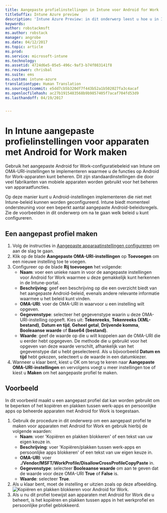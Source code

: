 ```yaml
---
title: Aangepaste profielinstellingen in Intune voor Android for Work
titleSuffix: Intune Azure preview
description: 'Intune Azure Preview: in dit onderwerp leest u hoe u in Intune aangepaste profielinstellingen maakt voor apparaten met Android for Work.'
keywords: 
author: robstackmsft
ms.author: robstack
manager: angrobe
ms.date: 04/12/2017
ms.topic: article
ms.prod: 
ms.service: microsoft-intune
ms.technology: 
ms.assetid: 4724d6e5-05e5-496c-9af3-b74f083141f8
ms.reviewer: chrisbal
ms.suite: ems
ms.custom: intune-azure
translationtype: Human Translation
ms.sourcegitcommit: e5dd7cb5b320df7f443b52a1b502027fa3c4acaf
ms.openlocfilehash: ac27b1915483568b9b9857405f7acaf704fd53d9
ms.lasthandoff: 04/19/2017


---
```


# <a name="create-intune-custom-profile-settings-for-android-for-work-devices"></a>In Intune aangepaste profielinstellingen voor apparaten met Android for Work maken

Gebruik het aangepaste Android for Work-configuratiebeleid van Intune om OMA-URI-instellingen te implementeren waarmee u de functies op Android for Work-apparaten kunt beheren. Dit zijn standaardinstellingen die door veel fabrikanten van mobiele apparaten worden gebruikt voor het beheren van apparaatfuncties.

Op deze manier kunt u Android-instellingen implementeren die niet met Intune-beleid kunnen worden geconfigureerd. Intune biedt momenteel ondersteuning voor een beperkt aantal aangepaste Android-beleidsregels. Zie de voorbeelden in dit onderwerp om na te gaan welk beleid u kunt configureren.

## <a name="create-a-custom-profile"></a>Een aangepast profiel maken

1. Volg de instructies in [Aangepaste apparaatinstellingen configureren](/intune-azure/configure-devices/how-to-configure-custom-settings) om aan de slag te gaan.
2. Klik op de blade **Aangepaste OMA-URI-instellingen** op **Toevoegen** om een nieuwe instelling toe te voegen.
3. Configureer op de blade **Rij toevoegen** het volgende:
    - **Naam**: voer een unieke naam in voor de aangepaste instellingen voor Android for Work waarmee u deze gemakkelijk kunt herkennen in de Intune-portal.
    - **Beschrijving**: geef een beschrijving op die een overzicht biedt van het aangepaste Android-beleid, evenals andere relevante informatie waarmee u het beleid kunt vinden.
    - **OMA-URI**: voer de OMA-URI in waarvoor u een instelling wilt opgeven.
    - **Gegevenstype**: selecteer het gegevenstype waarin u deze OMA-URI-instelling opgeeft. Kies uit: **Tekenreeks**, **Tekenreeks (XML-bestand)**, **Datum en tijd**, **Geheel getal**, **Drijvende komma**, **Booleaanse waarde** of **Base64 (bestand)**.
    - **Waarde**: geef de waarde op die u wilt koppelen aan de OMA-URI die u eerder hebt opgegeven. De methode die u gebruikt voor het opgeven van deze waarde verschilt, afhankelijk van het gegevenstype dat u hebt geselecteerd. Als u bijvoorbeeld **Datum en tijd** hebt gekozen, selecteert u de waarde in een datumkiezer.
4. Wanneer u klaar bent, kiest u OK om terug te keren naar **Aangepaste OMA-URI-instellingen** en vervolgens voegt u meer instellingen toe of kiest u **Maken** om het aangepaste profiel te maken.


## <a name="example"></a>Voorbeeld

In dit voorbeeld maakt u een aangepast profiel dat kan worden gebruikt om te beperken of het kopiëren en plakken tussen werk-apps en persoonlijke apps op beheerde apparaten met Android for Work is toegestaan.

1. Gebruik de procedure in dit onderwerp om een aangepast profiel te maken voor apparaten met Android for Work en gebruik hierbij de volgende waarden:
    - **Naam**: voer 'Kopiëren en plakken blokkeren' of een tekst van uw eigen keuze in.
    - **Beschrijving**: voer 'Kopiëren/plakken tussen werk-apps en persoonlijke apps blokkeren' of een tekst van uw eigen keuze in.
    - **OMA-URI**: voer **./Vendor/MSFT/WorkProfile/DisallowCrossProfileCopyPaste** in.
    - **Gegevenstype**: selecteer **Booleaanse waarde** om aan te geven dat de waarde voor deze OMA-URI **True** of **False** is.
    - **Waarde**: selecteer **True**.
2. Als u klaar bent, moet de instelling er uitzien zoals op deze afbeelding.
![Kopiëren en plakken blokkeren voor Android for Work.](./media/custom-policy-afw-copy-paste.png)
3. Als u nu dit profiel toewijst aan apparaten met Android for Work die u beheert, is het kopiëren en plakken tussen apps in het werkprofiel en persoonlijke profiel geblokkeerd.
